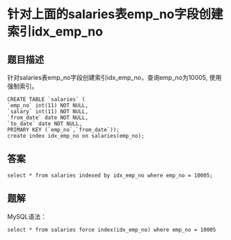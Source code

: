 # 针对上面的salaries表emp_no字段创建索引idx_emp_no

## 题目描述

针对salaries表emp_no字段创建索引idx_emp_no，查询emp_no为10005, 使用强制索引。

```mysql
CREATE TABLE `salaries` (
`emp_no` int(11) NOT NULL,
`salary` int(11) NOT NULL,
`from_date` date NOT NULL,
`to_date` date NOT NULL,
PRIMARY KEY (`emp_no`,`from_date`));
create index idx_emp_no on salaries(emp_no);
```

## 答案

```sqlite
select * from salaries indexed by idx_emp_no where emp_no = 10005;
```

## 题解

MySQL语法：

```mysql
select * from salaries force index(idx_emp_no) where emp_no = 10005
```

